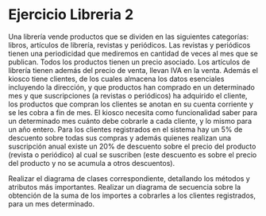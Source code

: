 Ejercicio Libreria 2
====================


Una librería vende productos que se dividen en las siguientes categorías: libros, artículos de librería, revistas y periódicos. Las revistas y periódicos tienen una periodicidad que mediremos en cantidad de veces al mes que se publican. Todos los productos tienen un precio asociado. Los artículos de librería tienen además del precio de venta, llevan IVA en la venta. Además el kiosco tiene clientes, de los cuales almacena los datos esenciales incluyendo la dirección, y que productos han comprado en un determinado mes y que suscripciones (a revistas o periódicos) ha adquirido el cliente, los productos que compran los clientes se anotan en su cuenta corriente y se les cobra a fin de mes. El kiosco necesita como funcionalidad saber para un determinado mes cuánto debe cobrarle a cada cliente, y lo mismo para un año entero. Para los clientes registrados en el sistema hay un 5% de descuento sobre todas sus compras y además quienes realizan una suscripción anual existe un 20% de descuento sobre el precio del producto (revista o periódico) al cual se suscriben (este descuento es sobre el precio del producto y no se acumula a otros descuentos).

Realizar el diagrama de clases correspondiente, detallando los métodos y atributos más importantes.
Realizar un diagrama de secuencia sobre la obtención de la suma de los importes a cobrarles a los clientes registrados, para un mes determinado.